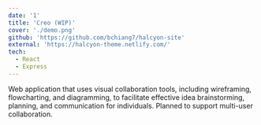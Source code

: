 ```yaml
---
date: '1'
title: 'Creo (WIP)'
cover: './demo.png'
github: 'https://github.com/bchiang7/halcyon-site'
external: 'https://halcyon-theme.netlify.com/'
tech:
  - React
  - Express
---
```


Web application that uses visual collaboration tools, including wireframing, flowcharting, and diagramming, to facilitate effective idea brainstorming, planning, and communication for individuals. Planned to support multi-user collaboration.
